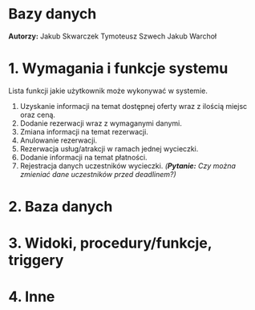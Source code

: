 # Bazy danych

**Autorzy:**
Jakub Skwarczek
Tymoteusz Szwech
Jakub Warchoł

# 1. Wymagania i funkcje systemu
Lista funkcji jakie użytkownik może wykonywać w systemie.

1. Uzyskanie informacji na temat dostępnej oferty wraz z ilością miejsc oraz ceną.
2. Dodanie rezerwacji wraz z wymaganymi danymi.
3. Zmiana informacji na temat rezerwacji.
4. Anulowanie rezerwacji.
5. Rezerwacja usług/atrakcji w ramach jednej wycieczki.
6. Dodanie informacji na temat płatności.
7. Rejestracja danych uczestników wycieczki. *(**Pytanie:** Czy można zmieniać dane uczestników przed deadlinem?)*

# 2. Baza danych

# 3.  Widoki, procedury/funkcje, triggery 

# 4. Inne
